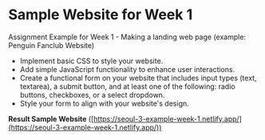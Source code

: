 # Sample Website for Week 1

Assignment Example for Week 1 - Making a landing web page (example: Penguin Fanclub Website)

- Implement basic CSS to style your website.
- Add simple JavaScript functionality to enhance user interactions.
- Create a functional form on your website that includes input types (text, textarea), a submit button, and at least one of the following: radio buttons, checkboxes, or a select dropdown.
- Style your form to align with your website's design.

**Result Sample Website** ([https://seoul-3-example-week-1.netlify.app/](https://seoul-3-example-week-1.netlify.app/))
